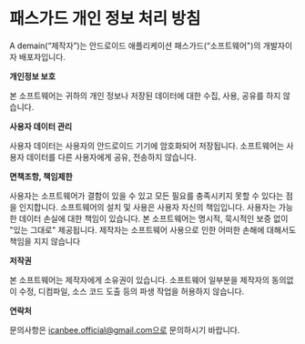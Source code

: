 # 패스가드 개인 정보 처리 방침

A demain(“제작자”)는 안드로이드 애플리케이션 패스가드(“소프트웨어")의 개발자이자 배포자입니다.


<b>개인정보 보호</b>

본 소프트웨어는 귀하의 개인 정보나 저장된 데이터에 대한 수집, 사용, 공유를 하지 않습니다.

 

<b>사용자 데이터 관리</b>

사용자 데이터는 사용자의 안드로이드 기기에 암호화되어 저장됩니다. 소프트웨어는 사용자 데이터를 다른 사용자에게 공유, 전송하지 않습니다.

<b>면책조항, 책임제한</b>

사용자는 소프트웨어가 결함이 있을 수 있고 모든 필요를 충족시키지 못할 수 있다는 점을 인지합니다. 소프트웨어의 설치 및 사용은 사용자 자신의 책임입니다. 사용자는 가능한 데이터 손실에 대한 책임이 있습니다. 본 소프트웨어는 명시적, 묵시적인 보증 없이 "있는 그대로" 제공됩니다. 제작자는 소프트웨어 사용으로 인한 어떠한 손해에 대해서도 책임을 지지 않습니다 

<b>저작권</b>

본 소프트웨어는 제작자에게 소유권이 있습니다. 소프트웨어 일부분을 제작자의 동의없이 수정, 디컴파일,  소스 코드 도출 등의 파생 작업을 허용하지 않습니다.

<b>연락처</b>

문의사항은 icanbee.official@gmail.com으로 문의하시기 바랍니다.

